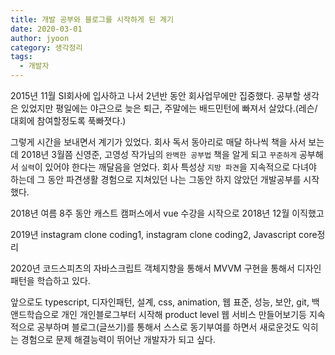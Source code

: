```yaml
---
title: 개발 공부와 블로그를 시작하게 된 계기
date: 2020-03-01
author: jyoon
category: 생각정리
tags:
  - 개발자
---
```


2015년 11월 SI회사에 입사하고 나서 2년반 동안 회사업무에만 집중했다.
공부할 생각은 있었지만 평일에는 야근으로 늦은 퇴근, 주말에는 배드민턴에 빠져서 살았다.(레슨/대회에 참여할정도록 푹빠졋다.)

그렇게 시간을 보내면서 계기가 있었다. 회사 독서 동아리로 매달 하나씩 책을 사서 보는데 2018년 3월쯤 신영준, 고영성 작가님의 `완벽한 공부법` 책을 알게 되고 `꾸준하게` 공부해서 `실력`이 있어야 한다는 깨달음을 얻었다. 회사 특성상 `지방 파견`을 지속적으로 다녀야 하는데 그 동안 파견생활 경험으로 지쳐있던 나는 그동안 하지 않았던 개발공부를 시작했다.

2018년 여름 8주 동안 캐스트 캠퍼스에서 vue 수강을 시작으로
2018년 12월 이직했고

2019년 instagram clone coding1, instagram clone coding2, Javascript core정리

2020년 코드스피츠의 자바스크립트 객체지향을 통해서 MVVM 구현을 통해서 디자인패턴을 학습하고 있다.

앞으로도 typescript, 디자인패턴, 설계, css, animation, 웹 표준, 성능, 보안, git, 백앤드학습으로 개인 개인블로그부터 시작해 product level 웹 서비스 만들어보기등 지속적으로 공부하며 블로그(글쓰기)를 통해서 스스로 동기부여를 하면서 새로운것도 익히는 경험으로 문제 해결능력이 뛰어난 개발자가 되고 싶다.
